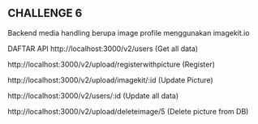 CHALLENGE 6
-
Backend media handling berupa image profile menggunakan imagekit.io 

DAFTAR API 
http://localhost:3000/v2/users (Get all data)

http://localhost:3000/v2/upload/registerwithpicture (Register)

http://localhost:3000/v2/upload/imagekit/:id  (Update Picture)

http://localhost:3000/v2/users/:id (Update all data)

http://localhost:3000/v2/upload/deleteimage/5 (Delete picture from DB)
